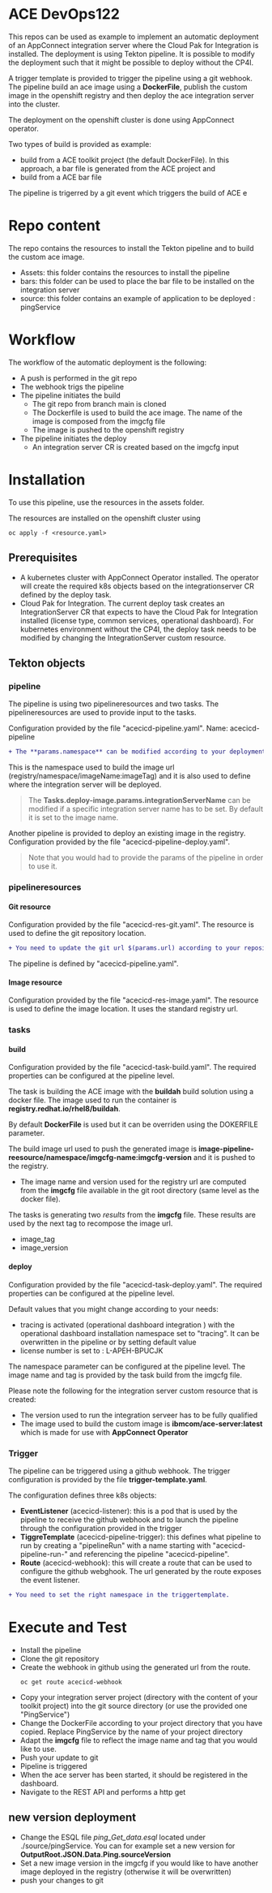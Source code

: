 # ACE DevOps122

This repos can be used as example to implement an automatic deployment of an AppConnect integration server where the Cloud Pak for Integration is installed.
The deployment is using Tekton pipeline.
It is possible to modify the deployment such that it might be possible to deploy without the CP4I. 

A trigger template is provided to trigger the pipeline using a git webhook.
The pipeline build an ace image using a **DockerFile**, publish the custom image in the openshift registry and then deploy the ace integration server into the cluster.

The deployment on the openshift cluster is done using AppConnect operator.

Two types of build is provided as example:
  - build from a ACE toolkit project (the default DockerFile). 
    In this approach, a bar file is generated from the ACE project and 
  - build from a ACE bar file

The pipeline is trigerred by a git event which triggers the build of ACE e

# Repo content
The repo contains the resources to install the Tekton pipeline and to build the custom ace image.
  - Assets: this folder contains the resources to install the pipeline
  - bars: this folder can be used to place the bar file to be installed on the integration server
  - source: this folder contains an example of application to be deployed : pingService

# Workflow
The workflow of the automatic deployment is the following:
  - A push is performed in the git repo
  - The webhook trigs the pipeline
  - The pipeline initiates the build
    - The git repo from branch main is cloned
    - The Dockerfile is used to build the ace image. The name of the image is composed from the imgcfg file
    - The image is pushed to the openshift registry
  - The pipeline initiates the deploy
    - An integration server CR is created based on the imgcfg input

# Installation
To use this pipeline, use the resources in the assets folder.

The resources are installed on the openshift cluster using
```
oc apply -f <resource.yaml>
```

## Prerequisites
- A kubernetes cluster with AppConnect Operator installed. The operator will create the required k8s objects based on the integrationserver CR defined by the deploy task. 
- Cloud Pak for Integration. The current deploy task creates an IntegrationServer CR that expects to have the Cloud Pak for Integration installed (license type, common services, operational dashboard). For kubernetes environment without the CP4I, the deploy task needs to be modified by changing the  IntegrationServer custom resource.

## Tekton objects

### pipeline

The pipeline is using two pipelineresources and two tasks.
The pipelineresources are used to provide input to the tasks.

Configuration provided by the file "acecicd-pipeline.yaml".
Name: acecicd-pipeline

```diff
+ The **params.namespace** can be modified according to your deployment.
```

This is the namespace used to build the image url (registry/namespace/imageName:imageTag) and it is also used to define where the integration server will be deployed.

> The **Tasks.deploy-image.params.integrationServerName** can be modified if a specific integration server name has to be set. By default it is set to the image name.

Another pipeline is provided to deploy an existing image in the registry.
Configuration provided by the file "acecicd-pipeline-deploy.yaml".
> Note that you would had to provide the params of the pipeline in order to use it.

### pipelineresources
#### Git resource
Configuration provided by the file "acecicd-res-git.yaml".
The resource is used to define the git repository location.

```diff
+ You need to update the git url $(params.url) according to your repository url.
```

The pipeline is defined by "acecicd-pipeline.yaml".

#### Image resource

Configuration provided by the file "acecicd-res-image.yaml".
The resource is used to define the image location.
It uses the standard registry url.

### tasks
#### build

Configuration provided by the file "acecicd-task-build.yaml".
The required properties can be configured at the pipeline level.

The task is building the ACE image with the **buildah** build solution using a docker file. The image used to run the container is __registry.redhat.io/rhel8/buildah__.

By default **DockerFile** is used but it can be overriden using the DOKERFILE parameter.

The build image url used to push the generated image is __image-pipeline-reesource/namespace/imgcfg-name:imgcfg-version__ and it is pushed to the registry.
 - The image name and version used for the registry url are computed from the **imgcfg** file available in the git root directory (same level as the docker file).

The tasks is generating two *results* from the **imgcfg** file. These results are used by the next tag to recompose the image url.
  - image_tag 
  - image_version

#### deploy 

Configuration provided by the file "acecicd-task-deploy.yaml".
The required properties can be configured at the pipeline level.

Default values that you might change according to your needs:
  - tracing is activated (operational dashboard integration ) with the operational dashboard installation namespace set to "tracing". It can be overwritten in the pipeline or by setting default value
  - license number is set to : L-APEH-BPUCJK

The namespace parameter can be configured at the pipeline level. 
The image name and tag is provided by the task build from the imgcfg file. 

Please note the following for the integration server custom resource that is created:
- The version used to run the integration serveer has to be fully qualified
- The image used to build the custom image is __ibmcom/ace-server:latest__ which is made for use with **AppConnect Operator**

### Trigger
The pipeline can be triggered using a github webhook.
The trigger configuration is provided by the file **trigger-template.yaml**.

The configuration defines three k8s objects:
  - **EventListener** (acecicd-listener): this is a pod that is used by the pipeline to receive the github webhook and to launch the pipeline through the configuration provided in the trigger
  - **TiggreTemplate** (acecicd-pipeline-trigger): this defines what pipeline to run by creating a "pipelineRun" with a name starting with "acecicd-pipeline-run-" and referencing the pipeline "acecicd-pipeline".
  - **Route** (acecicd-webhook): this will create a route that can be used to configure the github webghook. The url generated by the route exposes the event listener.

```diff
+ You need to set the right namespace in the triggertemplate.
```

# Execute and Test

- Install the pipeline
- Clone the git repository 
- Create the webhook in github using the generated url from the route.
  ```
  oc get route acecicd-webhook
  ```
- Copy your integration server project (directory with the content of your toolkit project) into the git source directory (or use the provided one "PingService")  
- Change the DockerFile according to your project directory that you have copied. Replace PingService by the name of your project directory
- Adapt the **imgcfg** file to reflect the image name and tag that you would like to use.
- Push your update to git
- Pipeline is triggered
- When the ace server has been started, it should be registered in the dashboard.
- Navigate to the REST API and performs a http get

## new version deployment
- Change the ESQL file *ping_Get_data.esql* located under ./source/pingService. You can for example set a new version for **OutputRoot.JSON.Data.Ping.sourceVersion**
- Set a new image version in the imgcfg if you would like to have another image deployed in the registry (otherwise it will be overwritten)
- push your changes to git
